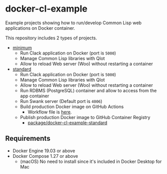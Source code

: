 # docker-cl-example

Example projects showing how to run/develop Common Lisp web applications on Docker container.

This repository includes 2 types of projects.

* [minimum](./minimum/)
  * Run Clack application on Docker (port is `5000`)
  * Manage Common Lisp libraries with Qlot
  * Allow to reload Web server (Woo) without restarting a container
* [standard](./standard/)
  * Run Clack application on Docker (port is `5000`)
  * Manage Common Lisp libraries with Qlot
  * Allow to reload Web server (Woo) without restarting a container
  * Run RDBMS (PostgreSQL) container and allow to access from the app container
  * Run Swank server (Default port is `4006`)
  * Build production Docker image on GitHub Actions
    * Workflow file is [here](./.github/workflows/build-production-image.yml).
  * Publish production Docker image to GitHub Container Registry
    * [package/docker-cl-example-standard](https://github.com/users/fukamachi/packages/container/package/docker-cl-example-standard)

## Requirements

* Docker Engine 19.03 or above
* Docker Compose 1.27 or above
  * (macOS) No need to install since it's included in Docker Desktop for Mac
